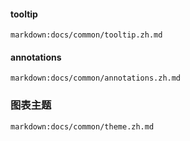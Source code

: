 #### tooltip

`markdown:docs/common/tooltip.zh.md`

#### annotations

`markdown:docs/common/annotations.zh.md`



### 图表主题

`markdown:docs/common/theme.zh.md`
